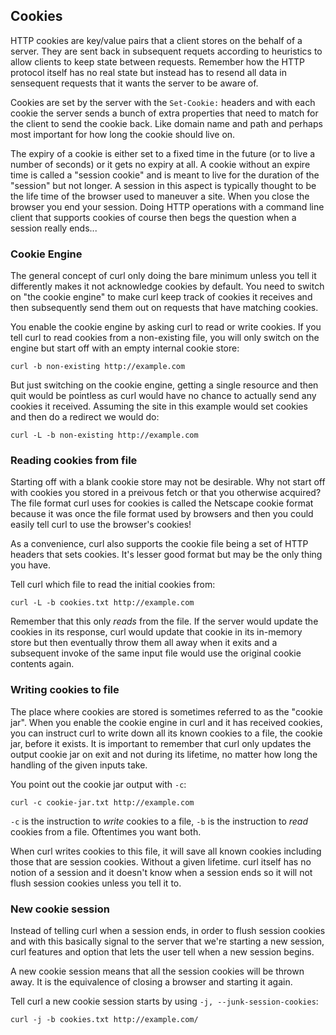 ## Cookies

HTTP cookies are key/value pairs that a client stores on the behalf of a
server. They are sent back in subsequent requets according to heuristics to
allow clients to keep state between requests. Remember how the HTTP protocol
itself has no real state but instead has to resend all data in sensequent
requests that it wants the server to be aware of.

Cookies are set by the server with the `Set-Cookie:` headers and with each
cookie the server sends a bunch of extra properties that need to match for the
client to send the cookie back. Like domain name and path and perhaps most
important for how long the cookie should live on.

The expiry of a cookie is either set to a fixed time in the future (or to live
a number of seconds) or it gets no expiry at all. A cookie without an expire
time is called a "session cookie" and is meant to live for the duration of the
"session" but not longer. A session in this aspect is typically thought to be
the life time of the browser used to maneuver a site. When you close the
browser you end your session. Doing HTTP operations with a command line client
that supports cookies of course then begs the question when a session really
ends...

### Cookie Engine

The general concept of curl only doing the bare minimum unless you tell it
differently makes it not acknowledge cookies by default. You need to switch on
"the cookie engine" to make curl keep track of cookies it receives and then
subsequently send them out on requests that have matching cookies.

You enable the cookie engine by asking curl to read or write cookies. If you
tell curl to read cookies from a non-existing file, you will only switch on
the engine but start off with an empty internal cookie store:

    curl -b non-existing http://example.com

But just switching on the cookie engine, getting a single resource and then
quit would be pointless as curl would have no chance to actually send any
cookies it received. Assuming the site in this example would set cookies and
then do a redirect we would do:

    curl -L -b non-existing http://example.com

### Reading cookies from file

Starting off with a blank cookie store may not be desirable. Why not start off
with cookies you stored in a preivous fetch or that you otherwise acquired?
The file format curl uses for cookies is called the Netscape cookie format
because it was once the file format used by browsers and then you could easily
tell curl to use the browser's cookies!

As a convenience, curl also supports the cookie file being a set of HTTP
headers that sets cookies. It's lesser good format but may be the only thing
you have.

Tell curl which file to read the initial cookies from:

    curl -L -b cookies.txt http://example.com

Remember that this only *reads* from the file. If the server would update the
cookies in its response, curl would update that cookie in its in-memory store
but then eventually throw them all away when it exits and a subsequent invoke
of the same input file would use the original cookie contents again.

### Writing cookies to file

The place where cookies are stored is sometimes referred to as the "cookie
jar". When you enable the cookie engine in curl and it has received cookies,
you can instruct curl to write down all its known cookies to a file, the
cookie jar, before it exists. It is important to remember that curl only
updates the output cookie jar on exit and not during its lifetime, no matter
how long the handling of the given inputs take.

You point out the cookie jar output with `-c`:

    curl -c cookie-jar.txt http://example.com

`-c` is the instruction to *write* cookies to a file, `-b` is the instruction
to *read* cookies from a file. Oftentimes you want both.

When curl writes cookies to this file, it will save all known cookies
including those that are session cookies. Without a given lifetime. curl
itself has no notion of a session and it doesn't know when a session ends so
it will not flush session cookies unless you tell it to.

### New cookie session

Instead of telling curl when a session ends, in order to flush session cookies
and with this basically signal to the server that we're starting a new
session, curl features and option that lets the user tell when a new session
begins.

A new cookie session means that all the session cookies will be thrown
away. It is the equivalence of closing a browser and starting it again.

Tell curl a new cookie session starts by using `-j, --junk-session-cookies`:

    curl -j -b cookies.txt http://example.com/
